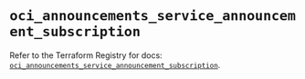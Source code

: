 # `oci_announcements_service_announcement_subscription`

Refer to the Terraform Registry for docs: [`oci_announcements_service_announcement_subscription`](https://registry.terraform.io/providers/hashicorp/oci/7.19.0/docs/resources/announcements_service_announcement_subscription).
